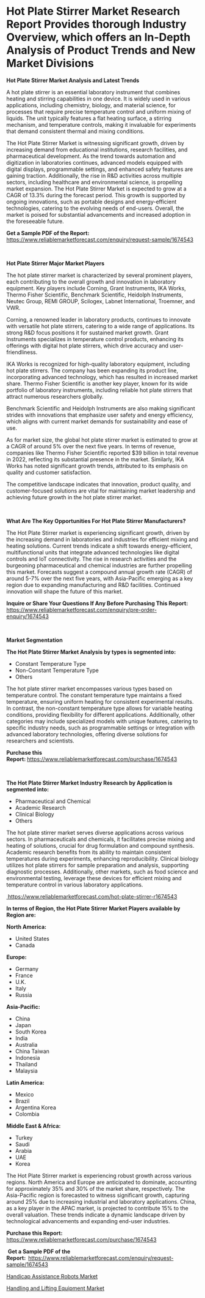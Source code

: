 <p><h1>Hot Plate Stirrer Market Research Report Provides thorough Industry Overview, which offers an In-Depth Analysis of Product Trends and New Market Divisions</h1></p><p><strong>Hot Plate Stirrer Market Analysis and Latest Trends</strong></p>
<p><p>A hot plate stirrer is an essential laboratory instrument that combines heating and stirring capabilities in one device. It is widely used in various applications, including chemistry, biology, and material science, for processes that require precise temperature control and uniform mixing of liquids. The unit typically features a flat heating surface, a stirring mechanism, and temperature controls, making it invaluable for experiments that demand consistent thermal and mixing conditions.</p><p>The Hot Plate Stirrer Market is witnessing significant growth, driven by increasing demand from educational institutions, research facilities, and pharmaceutical development. As the trend towards automation and digitization in laboratories continues, advanced models equipped with digital displays, programmable settings, and enhanced safety features are gaining traction. Additionally, the rise in R&D activities across multiple sectors, including healthcare and environmental science, is propelling market expansion. The Hot Plate Stirrer Market is expected to grow at a CAGR of 13.3% during the forecast period. This growth is supported by ongoing innovations, such as portable designs and energy-efficient technologies, catering to the evolving needs of end-users. Overall, the market is poised for substantial advancements and increased adoption in the foreseeable future.</p></p>
<p><strong>Get a Sample PDF of the Report:&nbsp;</strong> <a href="https://www.reliablemarketforecast.com/enquiry/request-sample/1674543?utm_campaign=1141&utm_medium=2&utm_source=Github&utm_content=ia&utm_term=20022025&utm_id=hot-plate-stirrer">https://www.reliablemarketforecast.com/enquiry/request-sample/1674543</a></p>
<p>&nbsp;</p>
<p><strong>Hot Plate Stirrer Major Market Players</strong></p>
<p><p>The hot plate stirrer market is characterized by several prominent players, each contributing to the overall growth and innovation in laboratory equipment. Key players include Corning, Grant Instruments, IKA Works, Thermo Fisher Scientific, Benchmark Scientific, Heidolph Instruments, Neutec Group, REMI GROUP, Scilogex, Labnet International, Troemner, and VWR.</p><p>Corning, a renowned leader in laboratory products, continues to innovate with versatile hot plate stirrers, catering to a wide range of applications. Its strong R&D focus positions it for sustained market growth. Grant Instruments specializes in temperature control products, enhancing its offerings with digital hot plate stirrers, which drive accuracy and user-friendliness.</p><p>IKA Works is recognized for high-quality laboratory equipment, including hot plate stirrers. The company has been expanding its product line, incorporating advanced technology, which has resulted in increased market share. Thermo Fisher Scientific is another key player, known for its wide portfolio of laboratory instruments, including reliable hot plate stirrers that attract numerous researchers globally.</p><p>Benchmark Scientific and Heidolph Instruments are also making significant strides with innovations that emphasize user safety and energy efficiency, which aligns with current market demands for sustainability and ease of use.</p><p>As for market size, the global hot plate stirrer market is estimated to grow at a CAGR of around 5% over the next five years. In terms of revenue, companies like Thermo Fisher Scientific reported $39 billion in total revenue in 2022, reflecting its substantial presence in the market. Similarly, IKA Works has noted significant growth trends, attributed to its emphasis on quality and customer satisfaction.</p><p>The competitive landscape indicates that innovation, product quality, and customer-focused solutions are vital for maintaining market leadership and achieving future growth in the hot plate stirrer market.</p></p>
<p>&nbsp;</p>
<p><strong>What Are The Key Opportunities For Hot Plate Stirrer Manufacturers?</strong></p>
<p><p>The Hot Plate Stirrer market is experiencing significant growth, driven by the increasing demand in laboratories and industries for efficient mixing and heating solutions. Current trends indicate a shift towards energy-efficient, multifunctional units that integrate advanced technologies like digital controls and IoT connectivity. The rise in research activities and the burgeoning pharmaceutical and chemical industries are further propelling this market. Forecasts suggest a compound annual growth rate (CAGR) of around 5-7% over the next five years, with Asia-Pacific emerging as a key region due to expanding manufacturing and R&D facilities. Continued innovation will shape the future of this market.</p></p>
<p><strong>Inquire or Share Your Questions If Any Before Purchasing This Report:</strong> <a href="https://www.reliablemarketforecast.com/enquiry/pre-order-enquiry/1674543?utm_campaign=1141&utm_medium=2&utm_source=Github&utm_content=ia&utm_term=20022025&utm_id=hot-plate-stirrer">https://www.reliablemarketforecast.com/enquiry/pre-order-enquiry/1674543</a></p>
<p>&nbsp;</p>
<p><strong>Market Segmentation</strong></p>
<p><strong>The Hot Plate Stirrer Market Analysis by types is segmented into:</strong></p>
<p><ul><li>Constant Temperature Type</li><li>Non-Constant Temperature Type</li><li>Others</li></ul></p>
<p><p>The hot plate stirrer market encompasses various types based on temperature control. The constant temperature type maintains a fixed temperature, ensuring uniform heating for consistent experimental results. In contrast, the non-constant temperature type allows for variable heating conditions, providing flexibility for different applications. Additionally, other categories may include specialized models with unique features, catering to specific industry needs, such as programmable settings or integration with advanced laboratory technologies, offering diverse solutions for researchers and scientists.</p></p>
<p><strong>Purchase this Report:&nbsp;</strong><a href="https://www.reliablemarketforecast.com/purchase/1674543?utm_campaign=1141&utm_medium=2&utm_source=Github&utm_content=ia&utm_term=20022025&utm_id=hot-plate-stirrer">https://www.reliablemarketforecast.com/purchase/1674543</a></p>
<p>&nbsp;</p>
<p><strong>The Hot Plate Stirrer Market Industry Research by Application is segmented into:</strong></p>
<p><ul><li>Pharmaceutical and Chemical</li><li>Academic Research</li><li>Clinical Biology</li><li>Others</li></ul></p>
<p><p>The hot plate stirrer market serves diverse applications across various sectors. In pharmaceuticals and chemicals, it facilitates precise mixing and heating of solutions, crucial for drug formulation and compound synthesis. Academic research benefits from its ability to maintain consistent temperatures during experiments, enhancing reproducibility. Clinical biology utilizes hot plate stirrers for sample preparation and analysis, supporting diagnostic processes. Additionally, other markets, such as food science and environmental testing, leverage these devices for efficient mixing and temperature control in various laboratory applications.</p></p>
<p><a href="https://www.reliablemarketforecast.com/hot-plate-stirrer-r1674543?utm_campaign=1141&utm_medium=2&utm_source=Github&utm_content=ia&utm_term=20022025&utm_id=hot-plate-stirrer">&nbsp;https://www.reliablemarketforecast.com/hot-plate-stirrer-r1674543</a></p>
<p><strong>In terms of Region, the Hot Plate Stirrer Market Players available by Region are:</strong></p>
<p>
    <p> <strong> North America: </strong>
        <ul>
            <li>United States</li>
            <li>Canada</li>
        </ul>
        </p> 
    <p> <strong> Europe: </strong>
        <ul>
            <li>Germany</li>
            <li>France</li>
            <li>U.K.</li>
            <li>Italy</li>
            <li>Russia</li>
        </ul>
        </p> 
    <p> <strong> Asia-Pacific: </strong>
        <ul>
            <li>China</li>
            <li>Japan</li>
            <li>South Korea</li>
            <li>India</li>
            <li>Australia</li>
            <li>China Taiwan</li>
            <li>Indonesia</li>
            <li>Thailand</li>
            <li>Malaysia</li>
        </ul>
        </p> 
    <p> <strong> Latin America: </strong>
        <ul>
            <li>Mexico</li>
            <li>Brazil</li>
            <li>Argentina Korea</li>
            <li>Colombia</li>
        </ul>
        </p> 
    <p> <strong> Middle East & Africa: </strong>
        <ul>
            <li>Turkey</li>
            <li>Saudi</li>
            <li>Arabia</li>
            <li>UAE</li>
            <li>Korea</li>
        </ul>
    </p>
    </p>
<p><p>The Hot Plate Stirrer market is experiencing robust growth across various regions. North America and Europe are anticipated to dominate, accounting for approximately 35% and 30% of the market share, respectively. The Asia-Pacific region is forecasted to witness significant growth, capturing around 25% due to increasing industrial and laboratory applications. China, as a key player in the APAC market, is projected to contribute 15% to the overall valuation. These trends indicate a dynamic landscape driven by technological advancements and expanding end-user industries.</p></p>
<p><strong>Purchase this Report: </strong><a href="https://www.reliablemarketforecast.com/purchase/1674543?utm_campaign=1141&utm_medium=2&utm_source=Github&utm_content=ia&utm_term=20022025&utm_id=hot-plate-stirrer">https://www.reliablemarketforecast.com/purchase/1674543</a></p>
<p>&nbsp;<strong>Get a Sample PDF of the Report:&nbsp;&nbsp;</strong><a href="https://www.reliablemarketforecast.com/enquiry/request-sample/1674543?utm_campaign=1141&utm_medium=2&utm_source=Github&utm_content=ia&utm_term=20022025&utm_id=hot-plate-stirrer">https://www.reliablemarketforecast.com/enquiry/request-sample/1674543</a></p>
<p><strong></strong></p>
<p><p><a href="https://github.com/dawudhort/Market-Research-Report-List-1/blob/main/handicap-assistance-robots-market.md?utm_campaign=1141&utm_medium=2&utm_source=Github&utm_content=ia&utm_term=20022025&utm_id=hot-plate-stirrer">Handicap Assistance Robots Market</a></p><p><a href="https://github.com/FassouRP/Market-Research-Report-List-7/blob/main/handling-and-lifting-equipment-market.md?utm_campaign=1141&utm_medium=2&utm_source=Github&utm_content=ia&utm_term=20022025&utm_id=hot-plate-stirrer">Handling and Lifting Equipment Market</a></p></p>